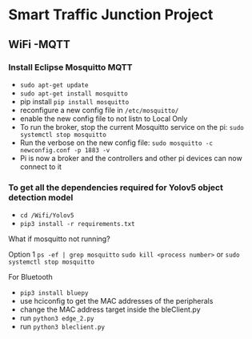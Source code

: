 # Smart Traffic Junction Project

## WiFi -MQTT
### Install Eclipse Mosquitto MQTT
- `sudo apt-get update`
- `sudo apt-get install mosquitto`
- pip install ``` pip install mosquitto ```
- reconfigure a new config file in ``` /etc/mosquitto/ ```
- enable the new config file to not listn to Local Only
- To run the broker, stop the current Mosquitto service on the pi: ``` sudo systemctl stop mosquitto ```
- Run the verbose on the new config file: ``` sudo mosquitto -c newconfig.conf -p 1883 -v ```
- Pi is now a broker and the controllers and other pi devices can now connect to it

### To get all the dependencies required for Yolov5 object detection model
- `cd /Wifi/Yolov5` 
- `pip3 install -r requirements.txt` 

What if mosquitto not running?

Option 1 
`ps -ef | grep mosquitto` 
`sudo kill <process number>`
or 
`sudo systemctl stop mosquitto`

For Bluetooth
- `pip3 install bluepy`
- use hciconfig to get the MAC addresses of the peripherals
- change the MAC address target inside the bleClient.py
- run `python3 edge_2.py`
- run `python3 bleclient.py`
